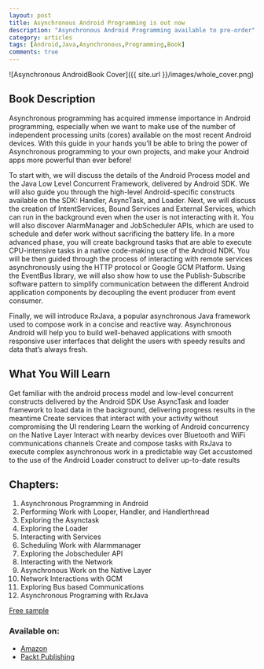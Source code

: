 ```yaml
---
layout: post
title: Asynchronous Android Programming is out now
description: "Asynchronous Android Programming available to pre-order"
category: articles
tags: [Android,Java,Asynchronous,Programming,Book]
comments: true
---
```


![Asynchronous AndroidBook Cover]({{ site.url }}/images/whole_cover.png)

## Book Description

Asynchronous programming has acquired immense importance in Android programming, especially when we want to make use of the number of independent processing units (cores) available on the most recent Android devices. With this guide in your hands you’ll be able to bring the power of Asynchronous programming to your own projects, and make your Android apps more powerful than ever before!

To start with, we will discuss the details of the Android Process model and the Java Low Level Concurrent Framework, delivered by Android SDK. We will also guide you through the high-level Android-specific constructs available on the SDK: Handler, AsyncTask, and Loader. Next, we will discuss the creation of IntentServices, Bound Services and External Services, which can run in the background even when the user is not interacting with it. You will also discover AlarmManager and JobScheduler APIs, which are used to schedule and defer work without sacrificing the battery life. In a more advanced phase, you will create background tasks that are able to execute CPU-intensive tasks in a native code-making use of the Android NDK. You will be then guided through the process of interacting with remote services asynchronously using the HTTP protocol or Google GCM Platform. Using the EventBus library, we will also show how to use the Publish-Subscribe software pattern to simplify communication between the different Android application components by decoupling the event producer from event consumer.

Finally, we will introduce RxJava, a popular asynchronous Java framework used to compose work in a concise and reactive way. Asynchronous Android will help you to build well-behaved applications with smooth responsive user interfaces that delight the users with speedy results and data that’s always fresh.


## What You Will Learn

Get familiar with the android process model and low-level concurrent constructs delivered by the Android SDK
Use AsyncTask and loader framework to load data in the background, delivering progress results in the meantime
Create services that interact with your activity without compromising the UI rendering
Learn the working of Android concurrency on the Native Layer
Interact with nearby devices over Bluetooth and WiFi communications channels
Create and compose tasks with RxJava to execute complex asynchronous work in a predictable way
Get accustomed to the use of the Android Loader construct to deliver up-to-date results

## Chapters:

1. Asynchronous Programming in Android
2. Performing Work with Looper, Handler, and Handlerthread
3. Exploring the Asynctask
4. Exploring the Loader
5. Interacting with Services
6. Scheduling Work with Alarmmanager
7. Exploring the Jobscheduler API
8. Interacting with the Network
9. Asynchronous Work on the Native Layer
10. Network Interactions with GCM
11. Exploring Bus based Communications
12. Asynchronous Programing with RxJava

[Free sample](https://www.packtpub.com/mapt/book/Application%20Development/9781785883248)

### Available on:

* [Amazon](https://www.amazon.co.uk/Asynchronous-Android-Programming-Helder-Vasconcelos/dp/1785883240/ref=pd_ecc_rvi_1)
* [Packt Publishing](https://www.packtpub.com/application-development/asynchronous-android-programming-second-edition)
